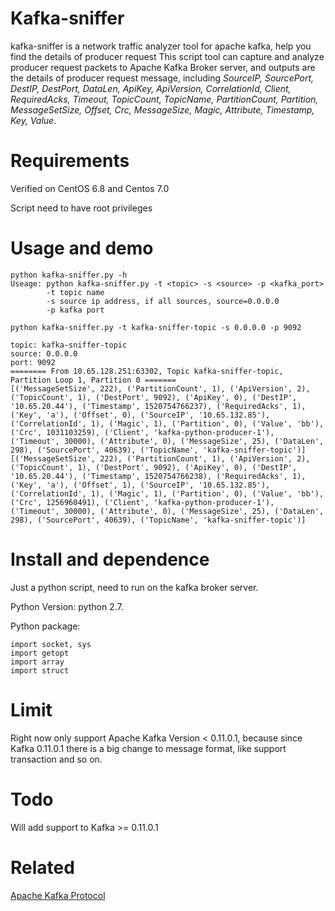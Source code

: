# Kafka-sniffer
kafka-sniffer is a network traffic analyzer tool for apache kafka, help you find the details of producer request
This script tool can capture and analyze producer request packets to Apache Kafka Broker server, and outputs are the details of producer request message, including *SourceIP, SourcePort, DestIP, DestPort, DataLen, ApiKey, ApiVersion, CorrelationId, Client, RequiredAcks, Timeout, TopicCount, TopicName, PartitionCount, Partition, MessageSetSize, Offset, Crc, MessageSize, Magic, Attribute, Timestamp, Key, Value*.


# Requirements
Verified on CentOS 6.8 and Centos 7.0

Script need to have root privileges



# Usage and demo

```
python kafka-sniffer.py -h
Useage: python kafka-sniffer.py -t <topic> -s <source> -p <kafka_port>
        -t topic name
        -s source ip address, if all sources, source=0.0.0.0
        -p kafka port
```

```
python kafka-sniffer.py -t kafka-sniffer-topic -s 0.0.0.0 -p 9092

topic: kafka-sniffer-topic
source: 0.0.0.0
port: 9092
======== From 10.65.128.251:63302, Topic kafka-sniffer-topic, Partition Loop 1, Partition 0 =======
[('MessageSetSize', 222), ('PartitionCount', 1), ('ApiVersion', 2), ('TopicCount', 1), ('DestPort', 9092), ('ApiKey', 0), ('DestIP', '10.65.20.44'), ('Timestamp', 1520754766237), ('RequiredAcks', 1), ('Key', 'a'), ('Offset', 0), ('SourceIP', '10.65.132.85'), ('CorrelationId', 1), ('Magic', 1), ('Partition', 0), ('Value', 'bb'), ('Crc', 1031103259), ('Client', 'kafka-python-producer-1'), ('Timeout', 30000), ('Attribute', 0), ('MessageSize', 25), ('DataLen', 298), ('SourcePort', 40639), ('TopicName', 'kafka-sniffer-topic')]
[('MessageSetSize', 222), ('PartitionCount', 1), ('ApiVersion', 2), ('TopicCount', 1), ('DestPort', 9092), ('ApiKey', 0), ('DestIP', '10.65.20.44'), ('Timestamp', 1520754766238), ('RequiredAcks', 1), ('Key', 'a'), ('Offset', 1), ('SourceIP', '10.65.132.85'), ('CorrelationId', 1), ('Magic', 1), ('Partition', 0), ('Value', 'bb'), ('Crc', 1256960491), ('Client', 'kafka-python-producer-1'), ('Timeout', 30000), ('Attribute', 0), ('MessageSize', 25), ('DataLen', 298), ('SourcePort', 40639), ('TopicName', 'kafka-sniffer-topic')]
```



# Install and dependence

Just a python script, need to run on the kafka broker server.

Python Version: python 2.7.

Python package:
```
import socket, sys
import getopt
import array
import struct
```

# Limit
Right now only support Apache Kafka Version < 0.11.0.1, because since Kafka 0.11.0.1 there is a big change to message format, like support transaction and so on.

# Todo
Will add support to Kafka >= 0.11.0.1

# Related
[Apache Kafka Protocol](https://cwiki.apache.org/confluence/display/KAFKA/A+Guide+To+The+Kafka+Protocol)
